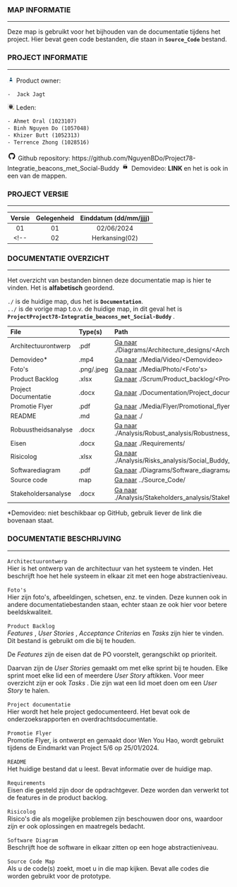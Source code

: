 ### MAP INFORMATIE
---
Deze map is gebruikt voor het bijhouden van de documentatie tijdens het project. Hier bevat geen code bestanden, die staan in <b>`Source_Code`</b> bestand.

### PROJECT INFORMATIE
---

<img src="../README_media/po-vector-graphics.jpg" alt="po-vector-graphics" width="16"/> 
Product owner: <br>

	-  Jack Jagt


<img src="../README_media/team-vector-graphics.jpg" alt="team-vector-graphics" width="16"/> 
Leden: <br>

    - Ahmet Oral (1023107)
    - Binh Nguyen Do (1057048)
    - Khizer Butt (1052313)
    - Terrence Zhong (1028516)


<img src="../README_media/GitHub-Logo.png" alt="github-logo" width="20"/> 
Github repository: https://github.com/NguyenBDo/Project78-Integratie_beacons_met_Social-Buddy

<img src="../README_media/Video_img.jpg" alt="video-vector-graphics" width="20"/> 
Demovideo: <b> LINK </b> en het is ook in een van de mappen.

### PROJECT VERSIE
---
| Versie 	| Gelegenheid 	| Einddatum (dd/mm/jjjj)	|
| :-------:	| :-----------:	| :-----------------------: |
| 01		| 		01		| 02/06/2024 				|
<!-- | 02  	 	| Herkansing(02)| 30/06/2024				| -->

### DOCUMENTATIE OVERZICHT
---
Het overzicht van bestanden binnen deze documentatie map is hier te vinden. 
Het is <b>alfabetisch</b> geordend.

`./` is de huidige map, dus het is <b>`Documentation`</b>. <br>
`../` is de vorige map t.o.v. de huidige map, in dit geval het is <b> `ProjectProject78-Integratie_beacons_met_Social-Buddy` </b>.

| File   				| Type(s) 		| Path						  							                                                                                           |
| :-------------------- | :------------	| :----------------------------------------------------------------------------------------------------------------------------------------------- |
| Architectuurontwerp 	| .pdf 		 	| [Ga naar](./Diagrams/Architecture_designs) ./Diagrams/Architecture_designs/\<Architectuurontwerp(en)>                                             |
| Demovideo*            | .mp4          | [Ga naar](./Media/Video) ./Media/Video/\<Demovideo>                                                                                               |
| Foto's 				| .png/.jpeg	| [Ga naar](./Media/Photo) ./Media/Photo/<Foto's>    						                                                                       |
| Product Backlog 		| .xlsx 	 	| [Ga naar](./Scrum/Product_backlog) ./Scrum/Product_backlog/\<Product Backlog>		                                                               |
| Project Documentatie 	| .docx		 	| [Ga naar](./Documentation/Project_documentation.docx) ./Documentation/Project_documentation.docx                                                 |
| Promotie Flyer 		| .pdf 		 	| [Ga naar](./Media/Flyer/Promotional_flyer.pdf) ./Media/Flyer/Promotional_flyer.pdf                                                               |
| README 				| .md 		 	| [Ga naar](./) ./                                                                                                                                 |
| Robuustheidsanalyse   | .docx         | [Ga naar](./Analysis/Robust_analysis/Robustness_analysis.docx) ./Analysis/Robust_analysis/Robustness_analysis.docx                               |
| Eisen      			| .docx  	 	| [Ga naar](./Requirements) ./Requirements/<Eisen>                                                                                                 |
| Risicolog 			| .xlsx 	 	| [Ga naar](./Analysis/Risks_analysis/Social_Buddy_Risks_log.xlsx) ./Analysis/Risks_analysis/Social_Buddy_Risks_log.xlsx                           |
| Softwarediagram 		| .pdf 		 	| [Ga naar](./Diagrams/Software_diagrams) ./Diagrams/Software_diagrams/\<Softwarediagram>                                                           |
| Source code    		| map			| [Ga naar](../Source_Code) ../Source_Code/		                				                                                                   |
| Stakeholdersanalyse   | .docx         | [Ga naar](./Analysis/Stakeholders_analysis/Stakeholders_analysis.docx) ./Analysis/Stakeholders_analysis/Stakeholders_analysis.docx               |

*Demovideo: niet beschikbaar op GitHub, gebruik liever de link die bovenaan staat.

### DOCUMENTATIE BESCHRIJVING
---
``Architectuurontwerp`` <br>
Hier is het ontwerp van de architectuur van het systeem te vinden. Het beschrijft hoe het hele systeem in elkaar zit met een hoge abstractieniveau.

``Foto's`` <br>
Hier zijn foto's, afbeeldingen, schetsen, enz. te vinden. Deze kunnen ook in andere documentatiebestanden staan, echter staan ze ook hier voor betere beeldskwaliteit.

``Product Backlog`` <br>
<i> Features </i>, <i> User Stories </i>, <i> Acceptance Criterias </i> en <i> Tasks </i> zijn hier te vinden. Dit bestand is gebruikt om die bij te houden.

De <i> Features </i> zijn de eisen dat de PO voorstelt, gerangschikt op prioriteit. 

Daarvan zijn de <i> User Stories </i> gemaakt om met elke sprint bij te houden. Elke sprint moet elke lid een of meerdere <i> User Story </i> aftikken. Voor meer overzicht zijn er ook <i> Tasks </i>. Die zijn wat een lid moet doen om een <i> User Story </i> te halen.

``Project documentatie`` <br>
Hier wordt het hele project gedocumenteerd. Het bevat ook de onderzoeksrapporten en overdrachtsdocumentatie.

``Promotie Flyer`` <br>
Promotie Flyer, is ontwerpt en gemaakt door Wen You Hao, wordt gebruikt tijdens de Eindmarkt van Project 5/6 op 25/01/2024.

``README`` <br>
Het huidige bestand dat u leest. Bevat informatie over de huidige map.

``Requirements`` <br>
Eisen die gesteld zijn door de opdrachtgever. Deze worden dan verwerkt tot de features in de product backlog.

``Risicolog`` <br>
Risico's die als mogelijke problemen zijn beschouwen door ons, waardoor zijn er ook oplossingen en maatregels bedacht.

``Software Diagram`` <br>
Beschrijft hoe de software in elkaar zitten op een hoge abstractieniveau.

``Source Code Map`` <br>
Als u de code(s) zoekt, moet u in die map kijken. Bevat alle codes die worden gebruikt voor de prototype.


